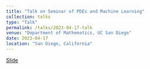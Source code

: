 ```yaml
---
title: "Talk on Seminar of PDEs and Machine Learning"
collection: talks
type: "Talk"
permalink: /talks/2023-04-17-talk
venue: "Department of Mathematics, UC San Diego"
date: 2023-04-17
location: "San Diego, California"
---
```

[Slide](https://Zunding.github.io/files/Machine_learning_workshop.pdf)

